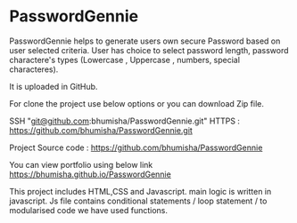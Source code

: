 # PasswordGennie
PasswordGennie helps to generate users own secure Password based on user selected criteria. 
User has choice to select password length, password charactere's types (Lowercase , Uppercase , numbers, special characteres).

It is uploaded in GitHub.

For clone the project use below options or you can download Zip file.

SSH "git@github.com:bhumisha/PasswordGennie.git" HTTPS : https://github.com/bhumisha/PasswordGennie.git

Project Source code : https://github.com/bhumisha/PasswordGennie

You can view portfolio using below link https://bhumisha.github.io/PasswordGennie

This project includes HTML,CSS and Javascript. main logic is written in javascript. Js file contains conditional statements / loop statement / 
to modularised code we have used functions.